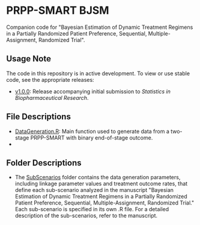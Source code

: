 # PRPP-SMART BJSM
Companion code for "Bayesian Estimation of Dynamic Treatment Regimens in a Partially Randomized Patient Preference, Sequential, Multiple-Assignment, Randomized Trial".

## Usage Note
The code in this repository is in active development. To view or use stable code, see the appropriate releases:
- [v1.0.0](../../releases/tag/v1.0.0): Release accompanying initial submission to _Statistics in Biopharmaceutical Research_.

## File Descriptions
- [DataGeneration.R](DataGeneration.R): Main function used to generate data from a two-stage PRPP-SMART with binary end-of-stage outcome.
- 

## Folder Descriptions
- The [SubScenarios](SubScenarios)  folder contains the data generation parameters, including linkage parameter values and treatment outcome rates, that define each sub-scenario analyzed in the manuscript "Bayesian Estimation of Dynamic Treatment Regimens in a Partially Randomized Patient Preference, Sequential, Multiple-Assignment, Randomized Trial." Each sub-scenario is specified in its own .R file. For a detailed description of the sub-scenarios, refer to the manuscript.


